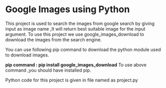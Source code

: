 # Google Images using Python

This project is used to search the images from google search by giving input as image name ,It will return best suitable image for the input argument.
To use this project we use google_images_download to download the images from the search engine.

You can use following pip command to download the python module used to download images.

**pip command : pip install google_images_download**
 To use above command ,you should have installed pip.

Python code for this project is given in file named as project.py 

